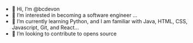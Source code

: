 - 👋 Hi, I’m @bcdevon
- 👀 I’m interested in becoming a software engineer ...
- 🌱 I’m currently learning Python, and I am familiar with Java, HTML, CSS, Javascript, Git, and React...
- 💞️ I’m looking to contribute to opens source

<!---
bcdevon/bcdevon is a ✨ special ✨ repository because its `README.md` (this file) appears on your GitHub profile.
You can click the Preview link to take a look at your changes.
--->
